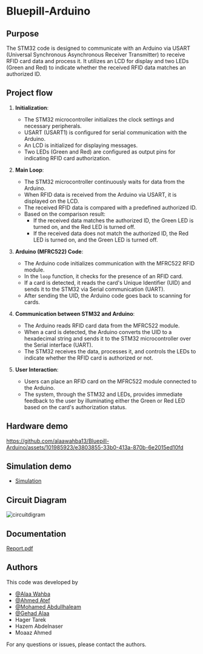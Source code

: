 # Bluepill-Arduino

## Purpose

The STM32 code is designed to communicate with an Arduino via USART (Universal Synchronous Asynchronous Receiver Transmitter) to receive RFID card data and process it. It utilizes an LCD for display and two LEDs (Green and Red) to indicate whether the received RFID data matches an authorized ID.

## Project flow

1. **Initialization**:
   - The STM32 microcontroller initializes the clock settings and necessary peripherals.
   - USART (USART1) is configured for serial communication with the Arduino.
   - An LCD is initialized for displaying messages.
   - Two LEDs (Green and Red) are configured as output pins for indicating RFID card authorization.

2. **Main Loop**:
   - The STM32 microcontroller continuously waits for data from the Arduino.
   - When RFID data is received from the Arduino via USART, it is displayed on the LCD.
   - The received RFID data is compared with a predefined authorized ID.
   - Based on the comparison result:
     - If the received data matches the authorized ID, the Green LED is turned on, and the Red LED is turned off.
     - If the received data does not match the authorized ID, the Red LED is turned on, and the Green LED is turned off.

3. **Arduino (MFRC522) Code**:
   - The Arduino code initializes communication with the MFRC522 RFID module.
   - In the `loop` function, it checks for the presence of an RFID card.
   - If a card is detected, it reads the card's Unique Identifier (UID) and sends it to the STM32 via Serial communication (UART).
   - After sending the UID, the Arduino code goes back to scanning for cards.

4. **Communication between STM32 and Arduino**:
   - The Arduino reads RFID card data from the MFRC522 module.
   - When a card is detected, the Arduino converts the UID to a hexadecimal string and sends it to the STM32 microcontroller over the Serial interface (UART).
   - The STM32 receives the data, processes it, and controls the LEDs to indicate whether the RFID card is authorized or not.

5. **User Interaction**:
   - Users can place an RFID card on the MFRC522 module connected to the Arduino.
   - The system, through the STM32 and LEDs, provides immediate feedback to the user by illuminating either the Green or Red LED based on the card's authorization status.


## Hardware demo


https://github.com/alaawahba13/Bluepill-Arduino/assets/101985923/e3803855-33b0-413a-870b-6e2015ed10fd


## Simulation demo 
  - [Simulation](https://github.com/alaawahba13/Bluepill-Arduino/tree/main/Simulation)
    
## Circuit Diagram 
![circuitdigram](https://github.com/Gehad799/Bluepill-Arduino/assets/125475192/f330320f-4896-491a-bf24-1f2133fc7293)

## Documentation 
[Report.pdf](https://github.com/Gehad799/Bluepill-Arduino/files/13182860/Report.pdf)

## Authors

This code was developed by 
- [@Alaa Wahba](https://github.com/alaawahba13)
- [@Ahmed Atef](https://github.com/AhmedAtef283)
- [@Mohamed Abdullhaleam](https://github.com/Mohamedabdullhaleam)
- [@Gehad Alaa ](https://github.com/Gehad799)
- Hager Tarek 
- Hazem Abdelnaser
- Moaaz Ahmed

For any questions or issues, please contact the authors.
